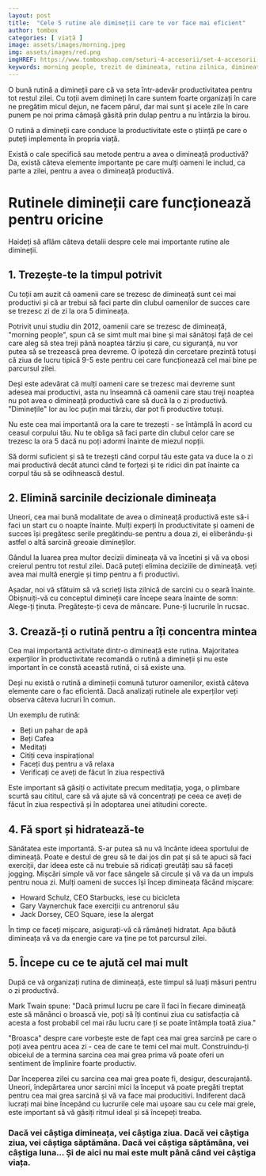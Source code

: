 ```yaml
---
layout: post
title:  "Cele 5 rutine ale dimineții care te vor face mai eficient"
author: tombox
categories: [ viață ]
image: assets/images/morning.jpeg
img: assets/images/red.png
imgHREF: https://www.tomboxshop.com/seturi-4-accesorii/set-4-accesorii-13.html/?ref=blog
keywords: morning people, trezit de dimineata, rutina zilnica, dimineata productiva, bufnite de noapte, dormit, dorm, dorm suficient, trezeste-te devreme, castiga dimineata, fa sport, cititul, zi productiva, planurile zilei, experti in productivitate, zi de lucru, cititi inspirational, bea cafea, bea apa
---
```



O bună rutină a dimineții pare că va seta într-adevăr productivitatea pentru tot restul zilei. Cu toții avem dimineți în care suntem foarte organizați în care ne pregătim micul dejun, ne facem părul, dar mai sunt și acele zile în care punem pe noi prima cămașă găsită prin dulap pentru a nu întârzia la birou.

O rutină a dimineții care conduce la productivitate este o știință pe care o puteți implementa în propria viață.

Există o cale specifică sau metode pentru a avea o dimineață productivă? Da, există câteva elemente importante pe care mulți oameni le includ, ca parte a zilei, pentru a avea o dimineață productivă.


# Rutinele dimineții care funcționează pentru oricine

Haideți să aflăm câteva detalii despre cele mai importante rutine ale dimineții.

## 1. Trezește-te la timpul potrivit

Cu toții am auzit că oamenii care se trezesc de dimineață sunt cei mai productivi și că ar trebui să faci parte din clubul oamenilor de succes care se trezesc zi de zi la ora 5 dimineața.

Potrivit unui studiu din 2012, oamenii care se trezesc de dimineață, "morning people", spun că se simt mult mai bine și mai sănătoși față de cei care aleg să stea treji până noaptea târziu și care, cu siguranță, nu vor putea să se trezească prea devreme. O ipoteză din cercetare prezintă totuși că ziua de lucru tipică 9-5 este pentru cei care funcționează cel mai bine pe parcursul zilei.


Deși este adevărat că mulți oameni care se trezesc mai devreme sunt adesea mai productivi, asta nu înseamnă că oamenii care stau treji noaptea nu pot avea o dimineață productivă care să ducă la o zi productivă. "Diminețile" lor au loc puțin mai târziu, dar pot fi productive totuși.

Nu este cea mai importantă ora la care te trezești - se întâmplă în acord cu ceasul corpului tău. Nu te obliga să faci parte din clubul celor care se trezesc la ora 5 dacă nu poți adormi înainte de miezul nopții.

Să dormi suficient și să te trezești când corpul tău este gata va duce la o zi mai productivă decât atunci când te forțezi și te ridici din pat înainte ca corpul tău să se odihnească destul.

## 2. Elimină sarcinile decizionale dimineața

Uneori, cea mai bună modalitate de avea o dimineață productivă este să-i faci un start cu o noapte înainte. Mulți experți în productivitate și oameni de succes își pregătesc serile pregătindu-se pentru a doua zi, ei eliberându-și astfel o altă sarcină greoaie dimineților.

Gândul la luarea prea multor decizii dimineața vă va încetini și vă va obosi creierul pentru tot restul zilei. Dacă puteți elimina deciziile de dimineață. veți avea mai multă energie și timp pentru a fi productivi.

Așadar, noi vă sfătuim să vă scrieți lista zilnică de sarcini cu o seară înainte. Obișnuiți-vă cu conceptul dimineții care începe seara înainte de somn: Alege-ți ținuta. Pregătește-ți ceva de mâncare. Pune-ți lucrurile în rucsac.

## 3. Crează-ți o rutină pentru a îți concentra mintea

Cea mai importantă activitate dintr-o dimineață este rutina. Majoritatea experților în productivitate recomandă o rutină a dimineții și nu este important în ce constă această rutină, ci să existe una.

Deși nu există o rutină a dimineții comună tuturor oamenilor, există câteva elemente care o fac eficientă. Dacă analizați rutinele ale experților veți observa câteva lucruri în comun.

Un exemplu de rutină:

- Beți un pahar de apă
- Beți Cafea
- Meditați
- Citiți ceva inspirațional
- Faceți duș pentru a vă relaxa
- Verificați ce aveți de făcut în ziua respectivă

Este important să găsiți o activitate precum meditația, yoga, o plimbare scurtă sau cititul, care să vă ajute să vă concentrați pe ceea ce aveți de făcut în ziua respectivă și în adoptarea unei atitudini corecte.

## 4. Fă sport și hidratează-te

Sănătatea este importantă. S-ar putea să nu vă încânte ideea sportului de dimineață. Poate e destul de greu să te dai jos din pat și să te apuci să faci exerciții, dar ideea este că nu trebuie să ridicați greutăți sau să faceți jogging. Mișcări simple vă vor face sângele să circule și vă va da un impuls pentru noua zi. Mulți oameni de succes își încep dimineața făcând mișcare:

- Howard Schulz, CEO Starbucks, iese cu bicicleta
- Gary Vaynerchuk face exerciții cu antrenorul său
- Jack Dorsey, CEO Square, iese la alergat

În timp ce faceți mișcare, asigurați-vă că rămâneți hidratat. Apa băută dimineața vă va da energie care va ține pe tot parcursul zilei.

## 5. Începe cu ce te ajută cel mai mult

După ce vă organizați rutina de dimineață, este timpul să luați măsuri pentru o zi productivă.

Mark Twain spune: "Dacă primul lucru pe care îl faci în fiecare dimineață este să mănânci o broască vie, poți să îți continui ziua cu satisfacția că acesta a fost probabil cel mai rău lucru care ți se poate întâmpla toată ziua."

"Broasca" despre care vorbește este de fapt cea mai grea sarcină pe care o poți avea pentru acea zi - cea de care te temi cel mai mult. Construindu-ți obiceiul de a termina sarcina cea mai grea prima vă poate oferi un sentiment de împlinire foarte productiv.

Dar începerea zilei cu sarcina cea mai grea poate fi, desigur, descurajantă. Uneori, îndepărtarea unor sarcini mici la început vă poate pregăti treptat pentru cea mai grea sarcină și vă va face mai producitivi. Indiferent dacă lucrați mai bine începând cu lucrurile cele mai ușoare sau cu cele mai grele, este important să vă găsiți ritmul ideal și să începeți treaba.

### Dacă vei câștiga dimineața, vei câștiga ziua. Dacă vei câștiga ziua, vei câștiga săptămâna. Dacă vei câștiga săptămâna, vei câștiga luna... Și de aici nu mai este mult până când vei câștiga viața.
